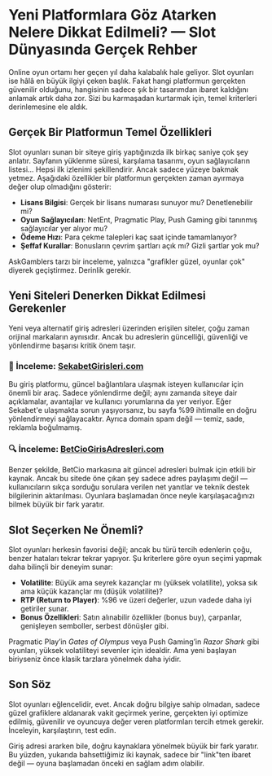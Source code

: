 # Yeni Platformlara Göz Atarken Nelere Dikkat Edilmeli? — Slot Dünyasında Gerçek Rehber

Online oyun ortamı her geçen yıl daha kalabalık hale geliyor. Slot oyunları ise hâlâ en büyük ilgiyi çeken başlık. Fakat hangi platformun gerçekten güvenilir olduğunu, hangisinin sadece şık bir tasarımdan ibaret kaldığını anlamak artık daha zor. Sizi bu karmaşadan kurtarmak için, temel kriterleri derinlemesine ele aldık.

## Gerçek Bir Platformun Temel Özellikleri

Slot oyunları sunan bir siteye giriş yaptığınızda ilk birkaç saniye çok şey anlatır. Sayfanın yüklenme süresi, karşılama tasarımı, oyun sağlayıcıların listesi... Hepsi ilk izlenimi şekillendirir. Ancak sadece yüzeye bakmak yetmez. Aşağıdaki özellikler bir platformun gerçekten zaman ayırmaya değer olup olmadığını gösterir:

- **Lisans Bilgisi**: Gerçek bir lisans numarası sunuyor mu? Denetlenebilir mi?
- **Oyun Sağlayıcıları**: NetEnt, Pragmatic Play, Push Gaming gibi tanınmış sağlayıcılar yer alıyor mu?
- **Ödeme Hızı**: Para çekme talepleri kaç saat içinde tamamlanıyor?
- **Şeffaf Kurallar**: Bonusların çevrim şartları açık mı? Gizli şartlar yok mu?

AskGamblers tarzı bir inceleme, yalnızca "grafikler güzel, oyunlar çok" diyerek geçiştirmez. Derinlik gerekir.

## Yeni Siteleri Denerken Dikkat Edilmesi Gerekenler

Yeni veya alternatif giriş adresleri üzerinden erişilen siteler, çoğu zaman orijinal markaların aynısıdır. Ancak bu adreslerin güncelliği, güvenliği ve yönlendirme başarısı kritik önem taşır.

### 🔎 İnceleme: [SekabetGirisleri.com](https://www.sekabetgirisleri.com)

Bu giriş platformu, güncel bağlantılara ulaşmak isteyen kullanıcılar için önemli bir araç. Sadece yönlendirme değil; aynı zamanda siteye dair açıklamalar, avantajlar ve kullanıcı yorumlarına da yer veriyor. Eğer Sekabet'e ulaşmakta sorun yaşıyorsanız, bu sayfa %99 ihtimalle en doğru yönlendirmeyi sağlayacaktır. Ayrıca domain spam değil — temiz, sade, reklamla boğulmamış.

### 🔍 İnceleme: [BetCioGirisAdresleri.com](https://betciogirisadresleri.com)

Benzer şekilde, BetCio markasına ait güncel adresleri bulmak için etkili bir kaynak. Ancak bu sitede öne çıkan şey sadece adres paylaşımı değil — kullanıcıların sıkça sorduğu sorulara verilen net yanıtlar ve teknik destek bilgilerinin aktarılması. Oyunlara başlamadan önce neyle karşılaşacağınızı bilmek büyük bir fark yaratır.

## Slot Seçerken Ne Önemli?

Slot oyunları herkesin favorisi değil; ancak bu türü tercih edenlerin çoğu, benzer hataları tekrar tekrar yapıyor. Şu kriterlere göre oyun seçimi yapmak daha bilinçli bir deneyim sunar:

- **Volatilite**: Büyük ama seyrek kazançlar mı (yüksek volatilite), yoksa sık ama küçük kazançlar mı (düşük volatilite)?
- **RTP (Return to Player)**: %96 ve üzeri değerler, uzun vadede daha iyi getiriler sunar.
- **Bonus Özellikleri**: Satın alınabilir özellikler (bonus buy), çarpanlar, genişleyen semboller, serbest dönüşler gibi.

Pragmatic Play’in *Gates of Olympus* veya Push Gaming’in *Razor Shark* gibi oyunları, yüksek volatiliteyi sevenler için idealdir. Ama yeni başlayan biriyseniz önce klasik tarzlara yönelmek daha iyidir.


## Son Söz

Slot oyunları eğlencelidir, evet. Ancak doğru bilgiye sahip olmadan, sadece güzel grafiklere aldanarak vakit geçirmek yerine, gerçekten iyi optimize edilmiş, güvenilir ve oyuncuya değer veren platformları tercih etmek gerekir. İnceleyin, karşılaştırın, test edin.

Giriş adresi ararken bile, doğru kaynaklara yönelmek büyük bir fark yaratır. Bu yüzden, yukarıda bahsettiğimiz iki kaynak, sadece bir "link"ten ibaret değil — oyuna başlamadan önceki en sağlam adım olabilir.
